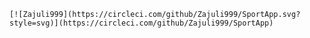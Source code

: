 
    [![Zajuli999](https://circleci.com/github/Zajuli999/SportApp.svg?style=svg)](https://circleci.com/github/Zajuli999/SportApp)

